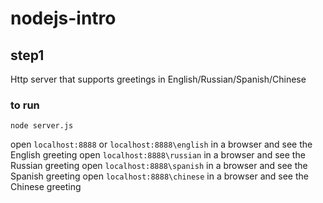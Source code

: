 # nodejs-intro

## step1

Http server that supports greetings in English/Russian/Spanish/Chinese

### to run

  ```node server.js```

  open ```localhost:8888``` or ```localhost:8888\english``` in a browser and see the English greeting
  open ```localhost:8888\russian``` in a browser and see the Russian greeting
  open ```localhost:8888\spanish``` in a browser and see the Spanish greeting
  open ```localhost:8888\chinese``` in a browser and see the Chinese greeting
